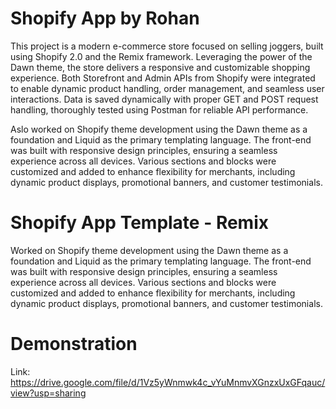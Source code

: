 # Shopify App by Rohan 

This project is a modern e-commerce store focused on selling joggers, built using Shopify 2.0 and the Remix framework. Leveraging the power of the Dawn theme, the store delivers a responsive and customizable shopping experience. Both Storefront and Admin APIs from Shopify were integrated to enable dynamic product handling, order management, and seamless user interactions. Data is saved dynamically with proper GET and POST request handling, thoroughly tested using Postman for reliable API performance.

Aslo worked on Shopify theme development using the Dawn theme as a foundation and Liquid as the primary templating language. The front-end was built with responsive design principles, ensuring a seamless experience across all devices. Various sections and blocks were customized and added to enhance flexibility for merchants, including dynamic product displays, promotional banners, and customer testimonials. 

# Shopify App Template - Remix

Worked on Shopify theme development using the Dawn theme as a foundation and Liquid as the primary templating language. The front-end was built with responsive design principles, ensuring a seamless experience across all devices. Various sections and blocks were customized and added to enhance flexibility for merchants, including dynamic product displays, promotional banners, and customer testimonials. 

# Demonstration 

Link: https://drive.google.com/file/d/1Vz5yWnmwk4c_vYuMnmvXGnzxUxGFqauc/view?usp=sharing
